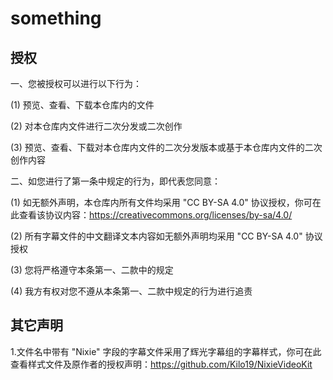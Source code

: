 # something
## 授权
一、您被授权可以进行以下行为：

  (1) 预览、查看、下载本仓库内的文件 
 
  (2) 对本仓库内文件进行二次分发或二次创作 
  
  (3) 预览、查看、下载对本仓库内文件的二次分发版本或基于本仓库内文件的二次创作内容 

   

二、如您进行了第一条中规定的行为，即代表您同意：
 
  (1) 如无额外声明，本仓库内所有文件均采用 "CC BY-SA 4.0" 协议授权，你可在此查看该协议内容：https://creativecommons.org/licenses/by-sa/4.0/ 

  (2) 所有字幕文件的中文翻译文本内容如无额外声明均采用 "CC BY-SA 4.0" 协议授权 

  (3) 您将严格遵守本条第一、二款中的规定 

  (4) 我方有权对您不遵从本条第一、二款中规定的行为进行追责 

## 其它声明
1.文件名中带有 "Nixie" 字段的字幕文件采用了辉光字幕组的字幕样式，你可在此查看样式文件及原作者的授权声明：https://github.com/Kilo19/NixieVideoKit 
